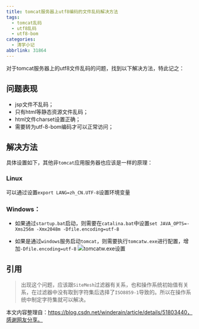 ```yaml
---
title: tomcat服务器上utf8编码的文件乱码解决方法
tags:
  - tomcat乱码
  - utf8乱码
  - utf8-bom
categories:
  - 清学小记
abbrlink: 31864
---
```


对于tomcat服务器上的utf8文件乱码的问题，找到以下解决方法，特此记之：

## 问题表现

- jsp文件不乱码；
- 只有html等静态资源文件乱码；
- html文件charset设置正确；
- 需要转为utf-8-bom编码才可以正常访问；

## 解决方法
具体设置如下，其他非```tomcat```应用服务器也应该是一样的原理：

### Linux

可以通过设置```export LANG=zh_CN.UTF-8```设置环境变量

### Windows：

- 如果通过```startup.bat```启动，则需要在```catalina.bat```中设置```set JAVA_OPTS=-Xms256m -Xmx2048m -Dfile.encoding=utf-8```

- 如果是通过```windows```服务启动```tomcat```，则需要执行```tomcatw.exe```进行配置，增加```-Dfile.encoding=utf-8```
![tomcatw.exe设置](https://bmqy-image-1254016607.cos.ap-beijing.myqcloud.com/upload%2F20160701175412123.jpg)


## 引用

> 出现这个问题，应该跟```SiteMesh```过滤器有关系，也和操作系统初始值有关系，在过滤器中没有取到字符集后选择了```ISO8859-1```导致的。所以在操作系统中制定字符集就可以解决。

本文内容整理自：https://blog.csdn.net/winderain/article/details/51803440，感谢网友分享。